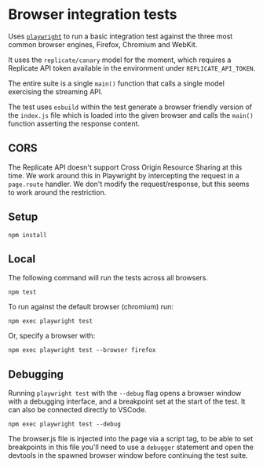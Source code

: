 # Browser integration tests

Uses [`playwright`](https://playwright.dev/docs) to run a basic integration test against the three most common browser engines, Firefox, Chromium and WebKit.

It uses the `replicate/canary` model for the moment, which requires a Replicate API token available in the environment under `REPLICATE_API_TOKEN`.

The entire suite is a single `main()` function that calls a single model exercising the streaming API.

The test uses `esbuild` within the test generate a browser friendly version of the `index.js` file which is loaded into the given browser and calls the `main()` function asserting the response content.

## CORS

The Replicate API doesn't support Cross Origin Resource Sharing at this time. We work around this in Playwright by intercepting the request in a `page.route` handler. We don't modify the request/response, but this seems to work around the restriction.

## Setup

    npm install

## Local

The following command will run the tests across all browsers.

    npm test

To run against the default browser (chromium) run:

    npm exec playwright test

Or, specify a browser with:

    npm exec playwright test --browser firefox

## Debugging

Running `playwright test` with the `--debug` flag opens a browser window with a debugging interface, and a breakpoint set at the start of the test. It can also be connected directly to VSCode.

    npm exec playwright test --debug

The browser.js file is injected into the page via a script tag, to be able to set breakpoints in this file you'll need to use a `debugger` statement and open the devtools in the spawned browser window before continuing the test suite.
